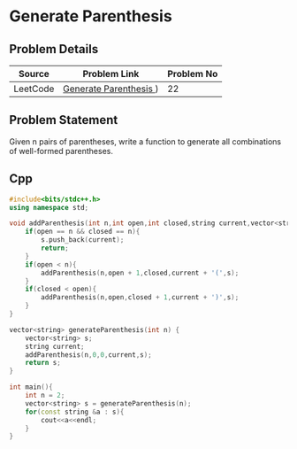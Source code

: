 # Generate Parenthesis

## Problem Details
| Source | Problem Link | Problem No| 
|------------|-------------|-------------|
| LeetCode | [ Generate Parenthesis ](https://leetcode.com/problems/generate-parentheses/description/)) | 22 |

## Problem Statement
Given n pairs of parentheses, write a function to generate all combinations of well-formed parentheses.

## Cpp
```cpp
#include<bits/stdc++.h>
using namespace std;

void addParenthesis(int n,int open,int closed,string current,vector<string> &s){
    if(open == n && closed == n){
        s.push_back(current);
        return; 
    }
    if(open < n){
        addParenthesis(n,open + 1,closed,current + '(',s);
    }
    if(closed < open){
        addParenthesis(n,open,closed + 1,current + ')',s);
    }
}

vector<string> generateParenthesis(int n) {
    vector<string> s;
    string current;
    addParenthesis(n,0,0,current,s);
    return s;
}

int main(){
    int n = 2;
    vector<string> s = generateParenthesis(n);
    for(const string &a : s){
        cout<<a<<endl;
    }
}
